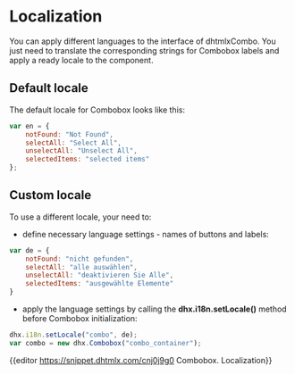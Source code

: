 Localization
=========

You can apply different languages to the interface of dhtmlxCombo. You just need to translate the corresponding strings for Combobox labels and apply a ready locale to the component.

Default locale
------------

The default locale for Combobox looks like this:

~~~js
var en = {
	notFound: "Not Found",
	selectAll: "Select All",
	unselectAll: "Unselect All",
	selectedItems: "selected items"
};
~~~

Custom locale
------------

To use a different locale, your need to:

- define necessary language settings - names of buttons and labels:

~~~js
var de = {
	notFound: "nicht gefunden",
	selectAll: "alle auswählen",
	unselectAll: "deaktivieren Sie Alle",
	selectedItems: "ausgewählte Elemente"
}
~~~

- apply the language settings by calling the **dhx.i18n.setLocale()** method before Combobox initialization:

~~~js
dhx.i18n.setLocale("combo", de);
var combo = new dhx.Combobox("combo_container");
~~~

{{editor    https://snippet.dhtmlx.com/cnj0j9g0	Combobox. Localization}}



